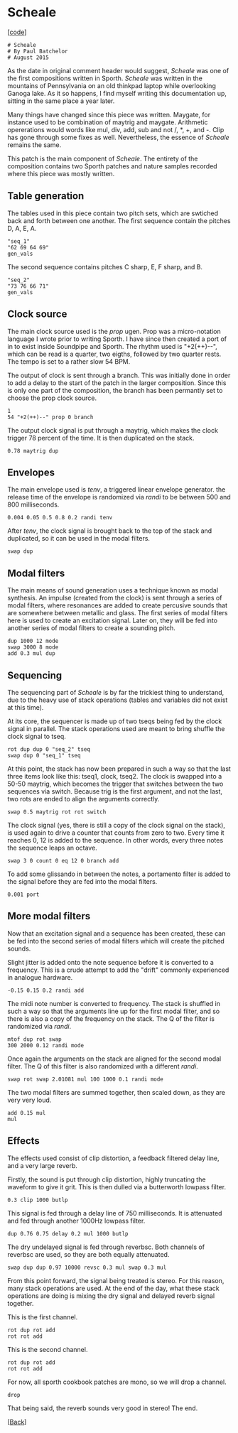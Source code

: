 # Scheale

\[[code](/res/cook/scheale.sp)]



    # Scheale
    # By Paul Batchelor
    # August 2015


As the date in original comment header would suggest, 
*Scheale* was one of the first compositions written in Sporth. 
*Scheale* was written in the mountains of Pennsylvania on an old
thinkpad laptop while overlooking Ganoga lake. As it so happens, I find 
myself writing this documentation up, sitting in the same place a year later.

Many things have changed since this piece was written. Maygate, for instance
used to be combination of maytrig and maygate. Arithmetic opererations 
would words like mul, div, add, sub and not /, \*, +, and -. Clip has gone
through some fixes as well. Nevertheless, the essence of *Scheale* remains
the same.

This patch is the main component of *Scheale*. The entirety of the composition 
contains two Sporth patches and nature samples recorded
where this piece was mostly written. 

## Table generation

The tables used in this piece contain two pitch sets, which are swtiched
back and forth between one another. The first sequence contain the pitches
D, A, E, A. 

    "seq_1"
    "62 69 64 69"
    gen_vals

The second sequence contains pitches C sharp, E, F sharp, and B.

    "seq_2"
    "73 76 66 71"
    gen_vals


## Clock source

The main clock source used is the *prop* ugen. Prop was a micro-notation
language I wrote prior to writing Sporth. I have since then created
a port of in to exist inside Soundpipe and Sporth. The rhythm used
is "+2(++)--", which can be read is a quarter, two eigths, followed by
two quarter rests. The tempo is set to a rather slow 54 BPM. 

The output of clock is sent through a branch. This was initially done
in order to add a delay to the start of the patch in the larger composition. 
Since this is only one part of the composition, the branch has been permantly
set to choose the prop clock source.

    1
    54 "+2(++)--" prop 0 branch

The output clock signal is put through a maytrig, which makes the clock
trigger 78 percent of the time. It is then duplicated on the stack.

    0.78 maytrig dup


## Envelopes

The main envelope used is *tenv*, a triggered linear envelope generator.
the release time of the envelope is randomized via *randi* to be between
500 and 800 milliseconds. 

    0.004 0.05 0.5 0.8 0.2 randi tenv 

After *tenv*, the clock signal is brought back to the top of the stack
and duplicated, so it can be used in the modal filters.

    swap dup


## Modal filters

The main means of sound generation uses a technique known as modal 
synthesis. An impulse (created from the clock)
is sent through a series of modal filters, where
resonances are added to create percusive sounds that are somewhere between
metallic and glass. The first series of modal filters here is used
to create an excitation signal. Later on, they will be fed into
another series of modal filters to create a sounding pitch.

    dup 1000 12 mode
    swap 3000 8 mode
    add 0.3 mul dup


## Sequencing

The sequencing part of *Scheale* is by far the trickiest thing to 
understand, due to the heavy use of stack operations (tables and variables
did not exist at this time). 

At its core, the sequencer is made up of two tseqs  being fed by the clock
signal in parallel. The stack operations used are meant to bring shuffle
the clock signal to tseq. 

    rot dup dup 0 "seq_2" tseq
    swap dup 0 "seq_1" tseq

At this point, the stack has now been prepared in such a way so that the 
last three items look like this: tseq1, clock, tseq2. The clock is swapped
into a 50-50 maytrig, which becomes the trigger that switches between
the two sequences via switch. Because trig is the first argument, and 
not the last, two rots are ended to align the arguments correctly.

    swap 0.5 maytrig rot rot switch

The clock signal (yes, there is still a copy of the clock signal 
on the stack), is used again to drive a counter that counts from zero
to two. Every time it reaches 0, 12 is added to the sequence. In other
words, every three notes the sequence leaps an octave.

    swap 3 0 count 0 eq 12 0 branch add

To add some glissando in between the notes, a portamento filter is 
added to the signal before they are fed into the modal filters.

    0.001 port


## More modal filters

Now that an excitation signal and a sequence has been created, these 
can be fed into the second series of modal filters which will create
the pitched sounds. 

Slight jitter is added onto the note sequence before it is converted
to a frequency. This is a crude attempt to add the "drift" commonly
experienced in analogue hardware.

    -0.15 0.15 0.2 randi add

The midi note number is converted to frequency. The stack is shuffled
in such a way so that the arguments line up for the first modal filter,
and so there is also a copy of the frequency on the stack. The Q of the
filter is randomized via *randi*.

    mtof dup rot swap
    300 2000 0.12 randi mode

Once again the arguments on the stack are aligned for the second 
modal filter. The Q of this filter is also randomized with a different
*randi*.

    swap rot swap 2.01081 mul 100 1000 0.1 randi mode

The two modal filters are summed together, then scaled down, as they 
are very very loud.

    add 0.15 mul
    mul


## Effects

The effects used consist of clip distortion, a feedback filtered delay line,
and a very large reverb. 

Firstly, the sound is put through clip distortion, highly truncating
the waveform to give it grit. This is then dulled via a butterworth
lowpass filter.

    0.3 clip 1000 butlp

This signal is fed through a delay line of 750 milliseconds. It is 
attenuated and fed through another 1000Hz lowpass filter.

    dup 0.76 0.75 delay 0.2 mul 1000 butlp


The dry undelayed signal is fed through reverbsc. Both channels of
reverbsc are used, so they are both equally attenuated.

    swap dup dup 0.97 10000 revsc 0.3 mul swap 0.3 mul

From this point forward, the signal being treated is stereo. For this 
reason, many stack operations are used. At the end of the day, what these
stack operations are doing is mixing the dry signal and delayed reverb
signal together.

This is the first channel.

    rot dup rot add
    rot rot add 

This is the second channel.

    rot dup rot add
    rot rot add 

For now, all sporth cookbook patches are mono, so we will drop a channel.

    drop

That being said, the reverb sounds very good in stereo!
The end.

\[[Back](/proj/cook)]

